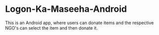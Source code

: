 # Logon-Ka-Maseeha-Android
This is an Android app, where users can donate items and the respective NGO's can select the item and then donate it.

